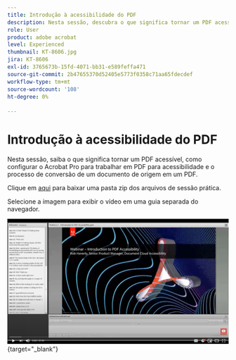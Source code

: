```yaml
---
title: Introdução à acessibilidade do PDF
description: Nesta sessão, descubra o que significa tornar um PDF acessível, como configurar o Acrobat Pro para trabalhar em PDF para acessibilidade e o processo de conversão de um documento de origem em um PDF
role: User
product: adobe acrobat
level: Experienced
thumbnail: KT-8606.jpg
jira: KT-8606
exl-id: 3765673b-15fd-4071-bb31-e589feffa471
source-git-commit: 2b47655370d52405e5773f0358c71aa65fdecdef
workflow-type: tm+mt
source-wordcount: '108'
ht-degree: 0%

---
```


# Introdução à acessibilidade do PDF

Nesta sessão, saiba o que significa tornar um PDF acessível, como configurar o Acrobat Pro para trabalhar em PDF para acessibilidade e o processo de conversão de um documento de origem em um PDF.

Clique em [aqui](../assets/accessibilitysession1.zip) para baixar uma pasta zip dos arquivos de sessão prática.

Selecione a imagem para exibir o vídeo em uma guia separada do navegador.

[![Vídeo da sessão 1](../assets/Accessibilitysession1_YT.png)](https://www.youtube.com/embed/DaadHIWHgzU){target="_blank"}
